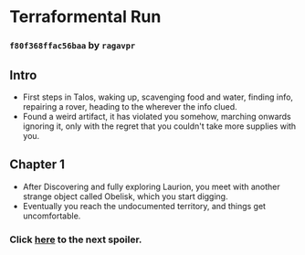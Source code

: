 # Terraformental Run
### `f80f368ffac56baa` by `ragavpr`

## Intro

- First steps in Talos, waking up, scavenging food and water, finding info, repairing a rover, heading to the wherever the info clued.
- Found a weird artifact, it has violated you somehow, marching onwards ignoring it, only with the regret that you couldn't take more supplies with you.

## Chapter 1

- After Discovering and fully exploring Laurion, you meet with another strange object called Obelisk, which you start digging.
- Eventually you reach the undocumented territory, and things get uncomfortable.

### Click [here](https://github.com/ragavpr/terraformental-savebank/tree/968708cd0624388b) to the next spoiler.